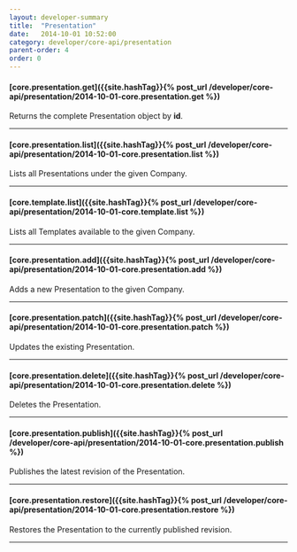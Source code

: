 ```yaml
---
layout: developer-summary
title:  "Presentation"
date:   2014-10-01 10:52:00
category: developer/core-api/presentation
parent-order: 4
order: 0
---
```


#### [core.presentation.get]({{site.hashTag}}{% post_url /developer/core-api/presentation/2014-10-01-core.presentation.get %})

Returns the complete Presentation object by **id**.

***

#### [core.presentation.list]({{site.hashTag}}{% post_url /developer/core-api/presentation/2014-10-01-core.presentation.list %})

Lists all Presentations under the given Company.

***

#### [core.template.list]({{site.hashTag}}{% post_url /developer/core-api/presentation/2014-10-01-core.template.list %})

Lists all Templates available to the given Company.

***

#### [core.presentation.add]({{site.hashTag}}{% post_url /developer/core-api/presentation/2014-10-01-core.presentation.add %})

Adds a new Presentation to the given Company.

***

#### [core.presentation.patch]({{site.hashTag}}{% post_url /developer/core-api/presentation/2014-10-01-core.presentation.patch %})

Updates the existing Presentation.

***

#### [core.presentation.delete]({{site.hashTag}}{% post_url /developer/core-api/presentation/2014-10-01-core.presentation.delete %})

Deletes the Presentation.

***

#### [core.presentation.publish]({{site.hashTag}}{% post_url /developer/core-api/presentation/2014-10-01-core.presentation.publish %})

Publishes the latest revision of the Presentation.

***

#### [core.presentation.restore]({{site.hashTag}}{% post_url /developer/core-api/presentation/2014-10-01-core.presentation.restore %})

Restores the Presentation to the currently published revision.

***